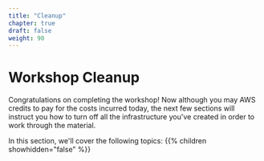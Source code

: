 ```yaml
---
title: "Cleanup"
chapter: true
draft: false
weight: 90
---
```


# Workshop Cleanup

Congratulations on completing the workshop! Now although you may AWS credits to pay for the costs incurred today, the next few sections will instruct you how to turn off all the infrastructure you've created in order to work through the material.

In this section, we'll cover the following topics:
{{% children showhidden="false" %}}
